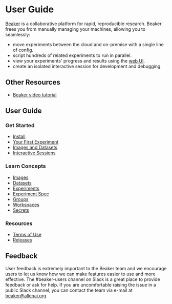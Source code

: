 # User Guide

[Beaker](https://beaker.org) is a collaborative platform for rapid, reproducible research.  Beaker
frees you from manually managing your machines, allowing you to seamlessly:

* move experiments between the cloud and on-premise with a single line of config.
* script hundreds of related experiments to run in parallel.
* view your experiments' progress and results using the [web UI](http://www.beaker.org).
* create an isolated interactive session for development and debugging.

## Other Resources

* [Beaker video tutorial](https://drive.google.com/file/d/1x5YnFcty-L7KKrFbLtIR8ZkA9mGvxiqz/view)

## User Guide

### Get Started

* [Install](/docs/start/install.md)
* [Your First Experiment](/docs/start/experiment.md)
* [Images and Datasets](/docs/start/image.md)
* [Interactive Sessions](/docs/start/interactive.md)

### Learn Concepts

* [Images](/docs/concept/images.md)
* [Datasets](/docs/concept/datasets.md)
* [Experiments](/docs/concept/experiments.md)
* [Experiment Spec](/docs/concept/experiments.md#spec-format)
* [Groups](/docs/concept/groups.md)
* [Workspaces](/docs/concept/workspaces.md)
* [Secrets](/docs/concept/secrets.md)

### Resources

* [Terms of Use](https://beaker.org/tos)
* [Releases](https://github.com/allenai/beaker/releases)

## Feedback

User feedback is extremely important to the Beaker team and we encourage users to let us know how we can make features easier to use and more effective. The #beaker-users channel on Slack is a great place to provide feedback or ask for help. If you are uncomfortable raising the issue in a public Slack channel, you can contact the team via e-mail at beaker@allenai.org.
